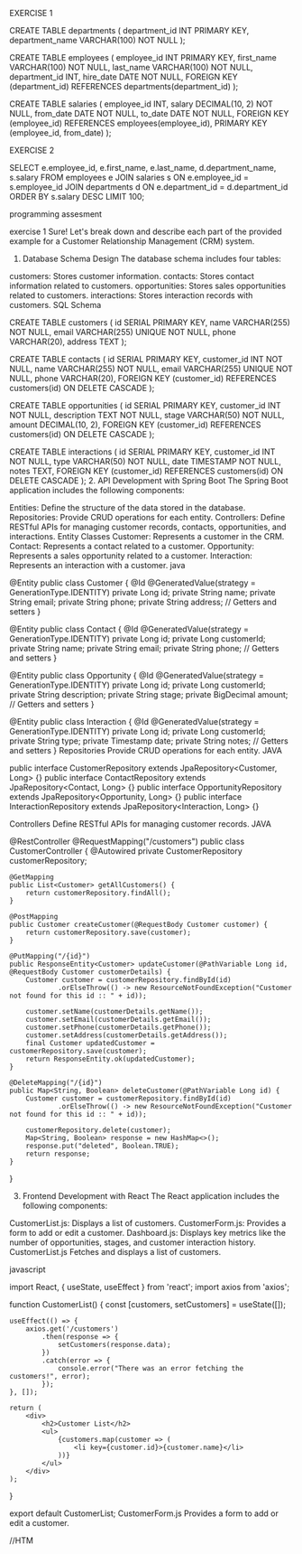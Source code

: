 EXERCISE 1

CREATE TABLE departments (
    department_id INT PRIMARY KEY,
    department_name VARCHAR(100) NOT NULL
);

CREATE TABLE employees (
    employee_id INT PRIMARY KEY,
    first_name VARCHAR(100) NOT NULL,
    last_name VARCHAR(100) NOT NULL,
    department_id INT,
    hire_date DATE NOT NULL,
    FOREIGN KEY (department_id) REFERENCES departments(department_id)
);

CREATE TABLE salaries (
    employee_id INT,
    salary DECIMAL(10, 2) NOT NULL,
    from_date DATE NOT NULL,
    to_date DATE NOT NULL,
    FOREIGN KEY (employee_id) REFERENCES employees(employee_id),
    PRIMARY KEY (employee_id, from_date)
);

EXERCISE 2

SELECT e.employee_id, e.first_name, e.last_name, d.department_name, s.salary
FROM employees e
JOIN salaries s ON e.employee_id = s.employee_id
JOIN departments d ON e.department_id = d.department_id
ORDER BY s.salary DESC
LIMIT 100;

programming assesment

exercise 1
Sure! Let's break down and describe each part of the provided example for a Customer Relationship Management (CRM) system.

1. Database Schema Design
The database schema includes four tables:

customers: Stores customer information.
contacts: Stores contact information related to customers.
opportunities: Stores sales opportunities related to customers.
interactions: Stores interaction records with customers.
SQL Schema

CREATE TABLE customers (
    id SERIAL PRIMARY KEY,
    name VARCHAR(255) NOT NULL,
    email VARCHAR(255) UNIQUE NOT NULL,
    phone VARCHAR(20),
    address TEXT
);

CREATE TABLE contacts (
    id SERIAL PRIMARY KEY,
    customer_id INT NOT NULL,
    name VARCHAR(255) NOT NULL,
    email VARCHAR(255) UNIQUE NOT NULL,
    phone VARCHAR(20),
    FOREIGN KEY (customer_id) REFERENCES customers(id) ON DELETE CASCADE
);

CREATE TABLE opportunities (
    id SERIAL PRIMARY KEY,
    customer_id INT NOT NULL,
    description TEXT NOT NULL,
    stage VARCHAR(50) NOT NULL,
    amount DECIMAL(10, 2),
    FOREIGN KEY (customer_id) REFERENCES customers(id) ON DELETE CASCADE
);

CREATE TABLE interactions (
    id SERIAL PRIMARY KEY,
    customer_id INT NOT NULL,
    type VARCHAR(50) NOT NULL,
    date TIMESTAMP NOT NULL,
    notes TEXT,
    FOREIGN KEY (customer_id) REFERENCES customers(id) ON DELETE CASCADE
);
2. API Development with Spring Boot
The Spring Boot application includes the following components:

Entities: Define the structure of the data stored in the database.
Repositories: Provide CRUD operations for each entity.
Controllers: Define RESTful APIs for managing customer records, contacts, opportunities, and interactions.
Entity Classes
Customer: Represents a customer in the CRM.
Contact: Represents a contact related to a customer.
Opportunity: Represents a sales opportunity related to a customer.
Interaction: Represents an interaction with a customer.
java

@Entity
public class Customer {
    @Id @GeneratedValue(strategy = GenerationType.IDENTITY)
    private Long id;
    private String name;
    private String email;
    private String phone;
    private String address;
    // Getters and setters
}

@Entity
public class Contact {
    @Id @GeneratedValue(strategy = GenerationType.IDENTITY)
    private Long id;
    private Long customerId;
    private String name;
    private String email;
    private String phone;
    // Getters and setters
}

@Entity
public class Opportunity {
    @Id @GeneratedValue(strategy = GenerationType.IDENTITY)
    private Long id;
    private Long customerId;
    private String description;
    private String stage;
    private BigDecimal amount;
    // Getters and setters
}

@Entity
public class Interaction {
    @Id @GeneratedValue(strategy = GenerationType.IDENTITY)
    private Long id;
    private Long customerId;
    private String type;
    private Timestamp date;
    private String notes;
    // Getters and setters
}
Repositories
Provide CRUD operations for each entity.
JAVA

public interface CustomerRepository extends JpaRepository<Customer, Long> {}
public interface ContactRepository extends JpaRepository<Contact, Long> {}
public interface OpportunityRepository extends JpaRepository<Opportunity, Long> {}
public interface InteractionRepository extends JpaRepository<Interaction, Long> {}

Controllers
Define RESTful APIs for managing customer records.
JAVA

@RestController
@RequestMapping("/customers")
public class CustomerController {
    @Autowired
    private CustomerRepository customerRepository;

    @GetMapping
    public List<Customer> getAllCustomers() {
        return customerRepository.findAll();
    }

    @PostMapping
    public Customer createCustomer(@RequestBody Customer customer) {
        return customerRepository.save(customer);
    }

    @PutMapping("/{id}")
    public ResponseEntity<Customer> updateCustomer(@PathVariable Long id, @RequestBody Customer customerDetails) {
        Customer customer = customerRepository.findById(id)
                .orElseThrow(() -> new ResourceNotFoundException("Customer not found for this id :: " + id));

        customer.setName(customerDetails.getName());
        customer.setEmail(customerDetails.getEmail());
        customer.setPhone(customerDetails.getPhone());
        customer.setAddress(customerDetails.getAddress());
        final Customer updatedCustomer = customerRepository.save(customer);
        return ResponseEntity.ok(updatedCustomer);
    }

    @DeleteMapping("/{id}")
    public Map<String, Boolean> deleteCustomer(@PathVariable Long id) {
        Customer customer = customerRepository.findById(id)
                .orElseThrow(() -> new ResourceNotFoundException("Customer not found for this id :: " + id));

        customerRepository.delete(customer);
        Map<String, Boolean> response = new HashMap<>();
        response.put("deleted", Boolean.TRUE);
        return response;
    }
}

3. Frontend Development with React
The React application includes the following components:

CustomerList.js: Displays a list of customers.
CustomerForm.js: Provides a form to add or edit a customer.
Dashboard.js: Displays key metrics like the number of opportunities, stages, and customer interaction history.
CustomerList.js
Fetches and displays a list of customers.

javascript

import React, { useState, useEffect } from 'react';
import axios from 'axios';

function CustomerList() {
    const [customers, setCustomers] = useState([]);

    useEffect(() => {
        axios.get('/customers')
            .then(response => {
                setCustomers(response.data);
            })
            .catch(error => {
                console.error("There was an error fetching the customers!", error);
            });
    }, []);

    return (
        <div>
            <h2>Customer List</h2>
            <ul>
                {customers.map(customer => (
                    <li key={customer.id}>{customer.name}</li>
                ))}
            </ul>
        </div>
    );
}

export default CustomerList;
CustomerForm.js
Provides a form to add or edit a customer.


//HTM
<!DOCTYPE html>
<html>
<head>
    <title>CRM System</title>
    <script>
        function loadCustomers() {
            fetch('/api/customers')
                .then(response => response.json())
                .then(data => {
                    let customerList = document.getElementById('customer-list');
                    customerList.innerHTML = '';
                    data.forEach(customer => {
                        let listItem = document.createElement('li');
                        listItem.textContent = customer.name;
                        customerList.appendChild(listItem);
                    });
                });
        }

        document.addEventListener('DOMContentLoaded', loadCustomers);
    </script>
</head>
<body>
    <h1>CRM System</h1>
    <h2>Customers</h2>
    <ul id="customer-list"></ul>
</body>
</html>

Explanation:

1. Database Schema Design
Tables:
Customers:

customer_id (Primary Key)
name
email
phone
address
created_at
updated_at
Contacts:

contact_id (Primary Key)
customer_id (Foreign Key to Customers)
name
email
phone
position
created_at
updated_at
Opportunities:

opportunity_id (Primary Key)
customer_id (Foreign Key to Customers)
name
amount
stage (e.g., prospecting, negotiation, closed-won, closed-lost)
close_date
created_at
updated_at
Interactions:

interaction_id (Primary Key)
customer_id (Foreign Key to Customers)
contact_id (Foreign Key to Contacts, optional)
type (call, meeting, email)
description
interaction_date
created_at
updated_at
Relationships:
Customers to Contacts: One-to-Many (One customer can have multiple contacts).
Customers to Opportunities: One-to-Many (One customer can have multiple opportunities).
Customers to Interactions: One-to-Many (One customer can have multiple interactions).
2. RESTful API Development
API Endpoints:
Customers:

GET /api/customers: Get all customers.
GET /api/customers/{customer_id}: Get a specific customer.
POST /api/customers: Create a new customer.
PUT /api/customers/{customer_id}: Update a customer.
DELETE /api/customers/{customer_id}: Delete a customer.
Contacts:

GET /api/contacts/{customer_id}: Get contacts for a specific customer.
POST /api/contacts/{customer_id}: Create a new contact for a customer.
PUT /api/contacts/{contact_id}: Update a contact.
DELETE /api/contacts/{contact_id}: Delete a contact.
Opportunities:

GET /api/opportunities/{customer_id}: Get opportunities for a specific customer.
POST /api/opportunities/{customer_id}: Create a new opportunity for a customer.
PUT /api/opportunities/{opportunity_id}: Update an opportunity.
DELETE /api/opportunities/{opportunity_id}: Delete an opportunity.
Interactions:

GET /api/interactions/{customer_id}: Get interactions for a specific customer.
POST /api/interactions/{customer_id}: Log a new interaction for a customer.
PUT /api/interactions/{interaction_id}: Update an interaction.
DELETE /api/interactions/{interaction_id}: Delete an interaction.
3. Frontend Interface
Functionality:
Customer Management: CRUD operations for customers and their contacts.
Interaction Logging: Form to log interactions (calls, meetings, emails).
Opportunity Tracking: CRUD operations for opportunities, displaying stages and close dates.
Dashboard: Display key metrics (number of opportunities, stages breakdown, interaction history).
Technologies:
Frameworks: Use frameworks like React.js for frontend development.
UI Libraries: Bootstrap or Material UI for responsive design.
API Integration: Axios or Fetch API for consuming RESTful APIs.





